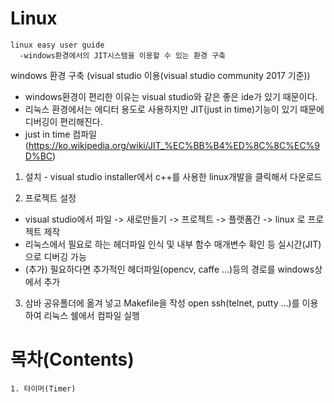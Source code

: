 # Linux
    linux easy user guide
      -windows환경에서의 JIT시스템을 이용할 수 있는 환경 구축

windows 환경 구축 (visual studio 이용(visual studio community 2017 기준))
   - windows환경이 편리한 이유는 visual studio와 같은 좋은 ide가 있기 때문이다.
   - 리눅스 환경에서는 에디터 용도로 사용하지만 JIT(just in time)기능이 있기 때문에 디버깅이 편리해진다. 
   - just in time 컴파일 (https://ko.wikipedia.org/wiki/JIT_%EC%BB%B4%ED%8C%8C%EC%9D%BC)
  
  1. 설치
    - visual studio installer에서 c++를 사용한 linux개발을 클릭해서 다운로드
  
  2. 프로젝트 설정
   - visual studio에서 파일 -> 새로만들기 -> 프로젝트 -> 플랫폼간 -> linux 로 프로젝트 제작
   - 리눅스에서 필요로 하는 헤더파일 인식 및 내부 함수 매개변수 확인 등 실시간(JIT)으로 디버깅 가능
   - (추가) 필요하다면 추가적인 헤더파일(opencv, caffe ...)등의 경로를 windows상에서 추가
  
  3. 삼바 공유폴더에 옮겨 넣고 Makefile을 작성
    open ssh(telnet, putty ...)를 이용하여 리눅스 쉘에서 컴파일 실행

# 목차(Contents)

    1. 타이머(Timer)
